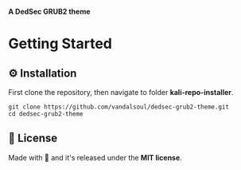 


**A DedSec GRUB2 theme**

# Getting Started

## ⚙️ Installation

First clone the repository, then navigate to folder **kali-repo-installer**.
```shell
git clone https://github.com/vandalsoul/dedsec-grub2-theme.git
cd dedsec-grub2-theme
```

## 📝 License
Made with 💖 and it's released under the **MIT license**.
